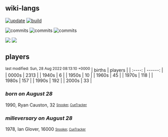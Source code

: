 ## wiki-langs
[![update](https://github.com/dreamerminsk/wiki-langs/actions/workflows/update-tables.yml/badge.svg)](https://github.com/dreamerminsk/wiki-langs/actions/workflows/update-tables.yml)
[![build](https://github.com/dreamerminsk/wiki-langs/actions/workflows/build.yml/badge.svg)](https://github.com/dreamerminsk/wiki-langs/actions/workflows/build.yml)

![commits](https://img.shields.io/github/commit-activity/y/dreamerminsk/wiki-langs)
![commits](https://img.shields.io/github/commit-activity/m/dreamerminsk/wiki-langs)
![commits](https://img.shields.io/github/commit-activity/w/dreamerminsk/wiki-langs)

![](https://img.shields.io/github/languages/code-size/dreamerminsk/wiki-langs)
![](https://img.shields.io/github/repo-size/dreamerminsk/wiki-langs)

## players
<sup>last modified: Sun, 28 Aug 2022 08:13:10 +0000</sup>
| births | players |
| :----: | ------: |
| 0000s | 2313 |
| 1940s | 6 |
| 1950s | 10 |
| 1960s | 45 |
| 1970s | 118 |
| 1980s | 157 |
| 1990s | 192 |
| 2000s | 33 |

### ***born on August 28***
1990, Ryan Causton, 32 <sub><sup>[Snooker](http://www.snooker.org/res/index.asp?player=235), [CueTracker](http://cuetracker.net/Players/ryan-causton/)</sup></sub>


### ***milleversary on August 28***
1978, Ian Glover, 16000 <sub><sup>[Snooker](http://www.snooker.org/res/index.asp?player=82), [CueTracker](http://cuetracker.net/Players/ian-glover/)</sup></sub>



